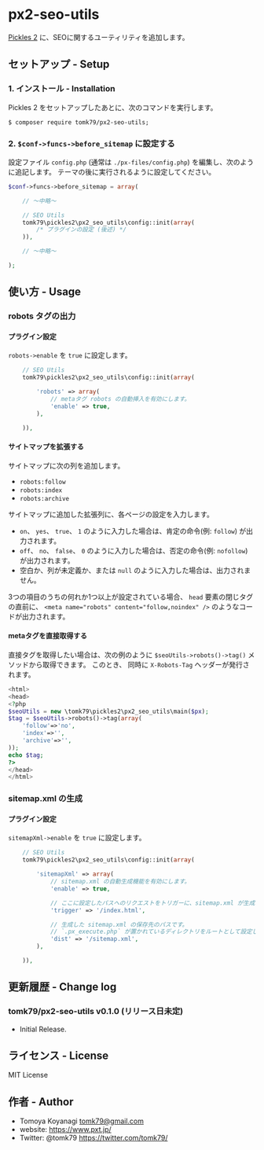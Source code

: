 # px2-seo-utils

[Pickles 2](https://pickles2.pxt.jp/) に、SEOに関するユーティリティを追加します。


## セットアップ - Setup

### 1. インストール - Installation

Pickles 2 をセットアップしたあとに、次のコマンドを実行します。

```
$ composer require tomk79/px2-seo-utils;
```

### 2. `$conf->funcs->before_sitemap` に設定する

設定ファイル `config.php` (通常は `./px-files/config.php`) を編集し、次のように追記します。
テーマの後に実行されるように設定してください。

```php
$conf->funcs->before_sitemap = array(

    // 〜中略〜

    // SEO Utils
    tomk79\pickles2\px2_seo_utils\config::init(array(
        /* プラグインの設定 (後述) */
    )),

    // 〜中略〜

);
```

## 使い方 - Usage

### robots タグの出力

#### プラグイン設定

`robots->enable` を `true` に設定します。

```php
    // SEO Utils
    tomk79\pickles2\px2_seo_utils\config::init(array(

        'robots' => array(
            // metaタグ robots の自動挿入を有効にします。
            'enable' => true,
        ),

    )),
```

#### サイトマップを拡張する

サイトマップに次の列を追加します。

- `robots:follow`
- `robots:index`
- `robots:archive`

サイトマップに追加した拡張列に、各ページの設定を入力します。

- `on`、 `yes`、 `true`、 `1` のように入力した場合は、肯定の命令(例: `follow`) が出力されます。
- `off`、 `no`、 `false`、 `0` のように入力した場合は、否定の命令(例: `nofollow`) が出力されます。
- 空白か、列が未定義か、または `null` のように入力した場合は、出力されません。

3つの項目のうちの何れか1つ以上が設定されている場合、
`head` 要素の閉じタグの直前に、
`<meta name="robots" content="follow,noindex" />` のようなコードが出力されます。


#### metaタグを直接取得する

直接タグを取得したい場合は、次の例のように `$seoUtils->robots()->tag()` メソッドから取得できます。
このとき、 同時に `X-Robots-Tag` ヘッダーが発行されます。

```php
<html>
<head>
<?php
$seoUtils = new \tomk79\pickles2\px2_seo_utils\main($px);
$tag = $seoUtils->robots()->tag(array(
    'follow'=>'no',
    'index'=>'',
    'archive'=>'',
));
echo $tag;
?>
</head>
</html>
```

### sitemap.xml の生成

#### プラグイン設定

`sitemapXml->enable` を `true` に設定します。

```php
    // SEO Utils
    tomk79\pickles2\px2_seo_utils\config::init(array(

        'sitemapXml' => array(
            // sitemap.xml の自動生成機能を有効にします。
            'enable' => true,

            // ここに設定したパスへのリクエストをトリガーに、sitemap.xml が生成されます。
            'trigger' => '/index.html',

            // 生成した sitemap.xml の保存先のパスです。
            // `.px_execute.php` が置かれているディレクトリをルートとして設定します。
            'dist' => '/sitemap.xml',
        ),

    )),
```



## 更新履歴 - Change log

### tomk79/px2-seo-utils v0.1.0 (リリース日未定)

- Initial Release.


## ライセンス - License

MIT License


## 作者 - Author

- Tomoya Koyanagi <tomk79@gmail.com>
- website: <https://www.pxt.jp/>
- Twitter: @tomk79 <https://twitter.com/tomk79/>
